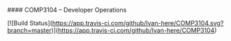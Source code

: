 \#### COMP3104 – Developer Operations



\[!\[Build Status](https://app.travis-ci.com/github/Ivan-here/COMP3104.svg?branch=master)](https://app.travis-ci.com/github/Ivan-here/COMP3104)

